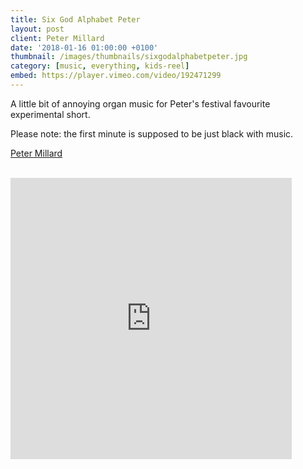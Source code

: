 ```yaml
---
title: Six God Alphabet Peter
layout: post
client: Peter Millard
date: '2018-01-16 01:00:00 +0100'
thumbnail: /images/thumbnails/sixgodalphabetpeter.jpg
category: [music, everything, kids-reel]
embed: https://player.vimeo.com/video/192471299
---
```


A little bit of annoying organ music for Peter's festival favourite experimental short.

Please note: the first minute is supposed to be just black with music.

[Peter Millard](https://vimeo.com/petermillard/)

<br>
<iframe width="450" height="450" scrolling="no" frameborder="no" allow="autoplay" src="https://w.soundcloud.com/player/?url=https%3A//api.soundcloud.com/tracks/1240730383&color=%23d8bc40&auto_play=false&hide_related=false&show_comments=true&show_user=true&show_reposts=false&show_teaser=true&visual=true"></iframe>
<br>